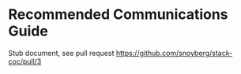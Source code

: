# Recommended Communications Guide

Stub document, see pull request https://github.com/snoyberg/stack-coc/pull/3
